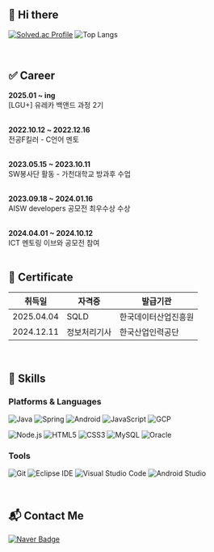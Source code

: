 ## 🌊 Hi there

<!--
**marineAqu/marineAqu** is a ✨ _special_ ✨ repository because its `README.md` (this file) appears on your GitHub profile.

Here are some ideas to get you started:

- 🔭 I’m currently working on ...
- 🌱 I’m currently learning ...
- 👯 I’m looking to collaborate on ...
- 🤔 I’m looking for help with ...
- 💬 Ask me about ...
- 📫 How to reach me: ...
- 😄 Pronouns: ...
- ⚡ Fun fact: ...
-->

[![Solved.ac Profile](http://mazassumnida.wtf/api/v2/generate_badge?boj=nowmarine)](https://solved.ac/nowmarine/)
![Top Langs](https://github-readme-stats.vercel.app/api/top-langs/?username=marineAqu&layout=compact&hide=csharp)
<!--
![marineAqu's GitHub stats](https://github-readme-stats.vercel.app/api?username=marineAqu&show_icons=true&theme=transparent)
-->
<br>

## ✅ Career
<b>2025.01 ~ ing</b> <br>
[LGU+] 유레카 백앤드 과정 2기 <br><br>

<b> 2022.10.12 ~ 2022.12.16 </b> <br>
전공F킬러 - C언어 멘토 <br><br>

<b> 2023.05.15 ~ 2023.10.11 </b> <br>
SW봉사단 활동 - 가천대학교 방과후 수업 <br><br>

<b> 2023.09.18 ~ 2024.01.16 </b> <br>
AISW developers 공모전 최우수상 수상 <br><br>

<b> 2024.04.01 ~ 2024.10.12 </b> <br>
ICT 멘토링 이브와 공모전 참여 <br><br>

## 📄 Certificate

| 취득일       | 자격증                      | 발급기관          |
|------------|----------------------------|----------------|
| 2025.04.04 | SQLD       | 한국데이터산업진흥원 |
| 2024.12.11 | 정보처리기사                  | 한국산업인력공단    |

<br>

## 💪 Skills
### Platforms & Languages
![Java](https://img.shields.io/badge/Java-007396.svg?&style=for-the-badge&logo=Java&logoColor=white)
![Spring](https://img.shields.io/badge/Spring-6DB33F.svg?&style=for-the-badge&logo=Spring&logoColor=white)
![Android](https://img.shields.io/badge/Android-3DDC84.svg?&style=for-the-badge&logo=Android&logoColor=white)
![JavaScript](https://img.shields.io/badge/JavaScript-F7DF1E.svg?&style=for-the-badge&logo=JavaScript&logoColor=white)
![GCP](https://img.shields.io/badge/GCP-4285F4?style=for-the-badge&logo=GoogleCloud&logoColor=white)

![Node.js](https://img.shields.io/badge/Node.js-339933.svg?&style=for-the-badge&logo=Node.js&logoColor=white)
![HTML5](https://img.shields.io/badge/HTML5-E34F26.svg?&style=for-the-badge&logo=HTML5&logoColor=white)
![CSS3](https://img.shields.io/badge/CSS3-1572B6.svg?&style=for-the-badge&logo=CSS3&logoColor=white)
![MySQL](https://img.shields.io/badge/MySQL-4479A1.svg?&style=for-the-badge&logo=MySQL&logoColor=white)
![Oracle](https://img.shields.io/badge/Oracle-F80000.svg?&style=for-the-badge&logo=Oracle&logoColor=white)
<br>

### Tools
![Git](https://img.shields.io/badge/Git-F05032.svg?&style=for-the-badge&logo=Git&logoColor=white)
![Eclipse IDE](https://img.shields.io/badge/Eclipse%20IDE-2C2255.svg?&style=for-the-badge&logo=Eclipse%20IDE&logoColor=white)
![Visual Studio Code](https://img.shields.io/badge/Visual%20Studio%20Code-007ACC.svg?&style=for-the-badge&logo=Visual%20Studio%20Code&logoColor=white)
![Android Studio](https://img.shields.io/badge/Android%20Studio-3DDC84.svg?&style=for-the-badge&logo=Android%20Studio&logoColor=white)

<br>
 
## 📬 Contact Me
[![Naver Badge](https://img.shields.io/badge/Naver-03C75A?style=flat-square&logo=Naver&logoColor=white&link=mailto:wii021004@naver.com)](mailto:wii021004@naver.com)
